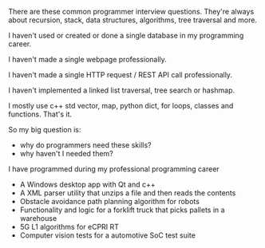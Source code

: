 


There are these common programmer interview questions. They're always about recursion, stack, data structures, algorithms, tree traversal and more.

I haven't used or created or done a single database in my programming career.

I haven't made a single webpage professionally.

I haven't made a single HTTP request / REST API call professionally.

I haven't implemented a linked list traversal, tree search or hashmap.

I mostly use c++ std vector, map, python dict, for loops, classes and functions. That's it.

So my big question is:
- why do programmers need these skills?
- why haven't I needed them?

I have programmed during my professional programming career
- A Windows desktop app with Qt and c++
- A XML parser utility that unzips a file and then reads the contents
- Obstacle avoidance path planning algorithm for robots
- Functionality and logic for a forklift truck that picks pallets in a warehouse
- 5G L1 algorithms for eCPRI RT
- Computer vision tests for a automotive SoC test suite

